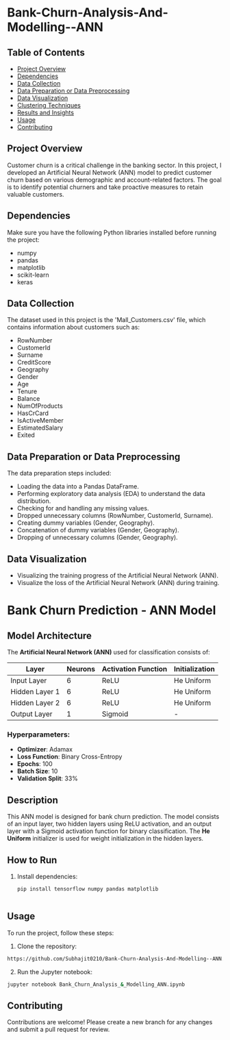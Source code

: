 # Bank-Churn-Analysis-And-Modelling--ANN

## Table of Contents
- [Project Overview](#project-overview)
- [Dependencies](#dependencies)
- [Data Collection](#data-collection)
- [Data Preparation  or Data Preprocessing](#data-preparation-or-data-preprocessing)
- [Data Visualization](#data-visualization)
- [Clustering Techniques](#clustering-techniques)
- [Results and Insights](#results-and-insights)
- [Usage](#usage)
- [Contributing](#contributing)

## Project Overview
Customer churn is a critical challenge in the banking sector. In this project, I developed an Artificial Neural Network (ANN) model to predict customer churn based on various demographic and account-related factors. The goal is to identify potential churners and take proactive measures to retain valuable customers.

## Dependencies
Make sure you have the following Python libraries installed before running the project:
- numpy
- pandas
- matplotlib
- scikit-learn
- keras

## Data Collection
The dataset used in this project is the 'Mall_Customers.csv' file, which contains information about customers such as:
- RowNumber
- CustomerId
- Surname
- CreditScore
- Geography
- Gender
- Age
- Tenure
- Balance
- NumOfProducts
- HasCrCard
- IsActiveMember
- EstimatedSalary
- Exited

## Data Preparation or Data Preprocessing
The data preparation steps included:
- Loading the data into a Pandas DataFrame.
- Performing exploratory data analysis (EDA) to understand the data distribution.
- Checking for and handling any missing values.
- Dropped unnecessary columns (RowNumber, CustomerId, Surname).
- Creating dummy variables (Gender, Geography).
- Concatenation of dummy variables (Gender, Geography).
- Dropping of unnecessary columns (Gender, Geography).

## Data Visualization
- Visualizing the training progress of the Artificial Neural Network (ANN).
- Visualize the loss of the Artificial Neural Network (ANN) during training.

# Bank Churn Prediction - ANN Model

## Model Architecture

The **Artificial Neural Network (ANN)** used for classification consists of:

| Layer          | Neurons | Activation Function | Initialization |
|---------------|---------|---------------------|---------------|
| Input Layer   | 6       | ReLU                | He Uniform    |
| Hidden Layer 1| 6       | ReLU                | He Uniform    |
| Hidden Layer 2| 6       | ReLU                | He Uniform    |
| Output Layer  | 1       | Sigmoid             | -             |

### Hyperparameters:
- **Optimizer**: Adamax
- **Loss Function**: Binary Cross-Entropy
- **Epochs**: 100
- **Batch Size**: 10
- **Validation Split**: 33%

## Description

This ANN model is designed for bank churn prediction. The model consists of an input layer, two hidden layers using ReLU activation, and an output layer with a Sigmoid activation function for binary classification. The **He Uniform** initializer is used for weight initialization in the hidden layers.

## How to Run

1. Install dependencies:
   ```bash
   pip install tensorflow numpy pandas matplotlib



## Usage
To run the project, follow these steps:
1. Clone the repository:
```bash
https://github.com/Subhajit0210/Bank-Churn-Analysis-And-Modelling--ANN.git
```
2. Run the Jupyter notebook:
```bash
jupyter notebook Bank_Churn_Analysis_&_Modelling_ANN.ipynb
```

## Contributing
Contributions are welcome! Please create a new branch for any changes and submit a pull request for review.
